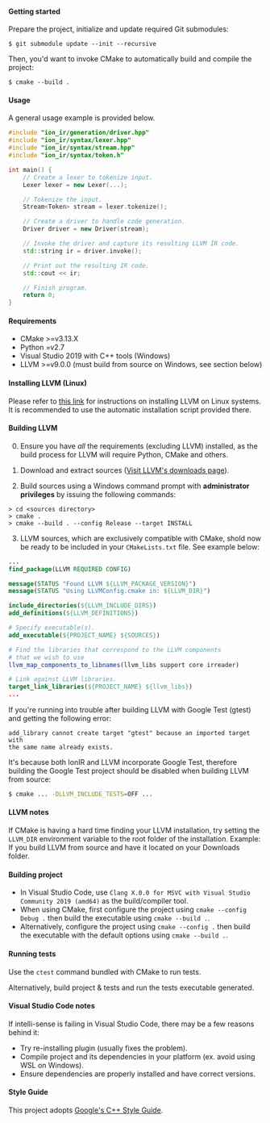 #### Getting started

Prepare the project, initialize and update required Git submodules:

```shell
$ git submodule update --init --recursive
```

Then, you'd want to invoke CMake to automatically build and compile the project:

```shell
$ cmake --build .
```

#### Usage

A general usage example is provided below.

```cpp
#include "ion_ir/generation/driver.hpp"
#include "ion_ir/syntax/lexer.hpp"
#include "ion_ir/syntax/stream.hpp"
#include "ion_ir/syntax/token.h"

int main() {
    // Create a lexer to tokenize input.
    Lexer lexer = new Lexer(...);

    // Tokenize the input.
    Stream<Token> stream = lexer.tokenize();

    // Create a driver to handle code generation.
    Driver driver = new Driver(stream);

    // Invoke the driver and capture its resulting LLVM IR code.
    std::string ir = driver.invoke();

    // Print out the resulting IR code.
    std::cout << ir;

    // Finish program.
    return 0;
}
```

#### Requirements

* CMake >=v3.13.X
* Python =v2.7
* Visual Studio 2019 with C++ tools (Windows)
* LLVM >=v9.0.0 (must build from source on Windows, see section below)


#### Installing LLVM (Linux)

Please refer to [this link](http://apt.llvm.org/) for instructions on installing LLVM on Linux systems. It is recommended to use the automatic installation script provided there.

#### Building LLVM

0. Ensure you have _all_ the requirements (excluding LLVM) installed, as the build process for LLVM will require Python, CMake and others.

1. Download and extract sources ([Visit LLVM's downloads page](http://releases.llvm.org/download.html)).

2. Build sources using a Windows command prompt with **administrator privileges** by issuing the following commands:

```
> cd <sources directory>
> cmake .
> cmake --build . --config Release --target INSTALL
```

3. LLVM sources, which are exclusively compatible with CMake, shold now be ready to be included in your `CMakeLists.txt` file. See example below:

```cmake
...
find_package(LLVM REQUIRED CONFIG)

message(STATUS "Found LLVM ${LLVM_PACKAGE_VERSION}")
message(STATUS "Using LLVMConfig.cmake in: ${LLVM_DIR}")

include_directories(${LLVM_INCLUDE_DIRS})
add_definitions(${LLVM_DEFINITIONS})

# Specify executable(s).
add_executable(${PROJECT_NAME} ${SOURCES})

# Find the libraries that correspond to the LLVM components
# that we wish to use
llvm_map_components_to_libnames(llvm_libs support core irreader)

# Link against LLVM libraries.
target_link_libraries(${PROJECT_NAME} ${llvm_libs})
...
```

If you're running into trouble after building LLVM with Google Test (gtest) and getting the following error:

```
add_library cannot create target "gtest" because an imported target with
the same name already exists.
```

It's because both IonIR and LLVM incorporate Google Test, therefore building the Google Test project should be disabled when building LLVM from source:

```bash
$ cmake ... -DLLVM_INCLUDE_TESTS=OFF ...
```

#### LLVM notes

If CMake is having a hard time finding your LLVM installation, try setting the `LLVM_DIR` environment variable to the root folder of the installation. Example: If you build LLVM from source and have it located on your Downloads folder.

#### Building project

* In Visual Studio Code, use `Clang X.0.0 for MSVC with Visual Studio Community 2019 (amd64)` as the build/compiler tool.
* When using CMake, first configure the project using `cmake --config Debug .` then build the executable using `cmake --build .`.
* Alternatively, configure the project using `cmake --config .` then build the executable with the default options using `cmake --build .`.

#### Running tests

Use the `ctest` command bundled with CMake to run tests.

Alternatively, build project & tests and run the tests executable generated.

#### Visual Studio Code notes

If intelli-sense is failing in Visual Studio Code, there may be a few reasons behind it:

* Try re-installing plugin (usually fixes the problem).
* Compile project and its dependencies in your platform (ex. avoid using WSL on Windows).
* Ensure dependencies are properly installed and have correct versions.

#### Style Guide

This project adopts [Google's C++ Style Guide](https://google.github.io/styleguide/cppguide.html).
